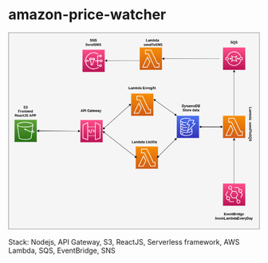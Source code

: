 # amazon-price-watcher

![Example Image](scraping.drawio.png)


Stack: Nodejs, API Gateway, S3, ReactJS, Serverless framework, AWS Lambda, SQS, EventBridge, SNS
